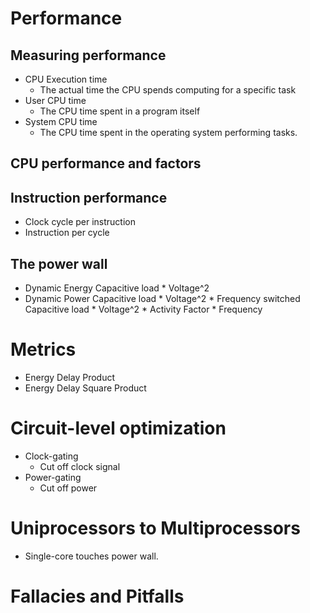 # Performance
## Measuring performance
* CPU Execution time
  * The actual time the CPU spends computing for a specific task
* User CPU time
  * The CPU time spent in a program itself
* System CPU time
  * The CPU time spent in the operating system performing tasks.

## CPU performance and factors
## Instruction performance
* Clock cycle per instruction
* Instruction per cycle

## The power wall
* Dynamic Energy
Capacitive load * Voltage^2
* Dynamic Power
Capacitive load * Voltage^2 * Frequency switched
Capacitive load * Voltage^2 * Activity Factor * Frequency
# Metrics
* Energy Delay Product
* Energy Delay Square Product

# Circuit-level optimization
* Clock-gating
  * Cut off clock signal
* Power-gating
  * Cut off power

# Uniprocessors to Multiprocessors
* Single-core touches power wall.

# Fallacies and Pitfalls

